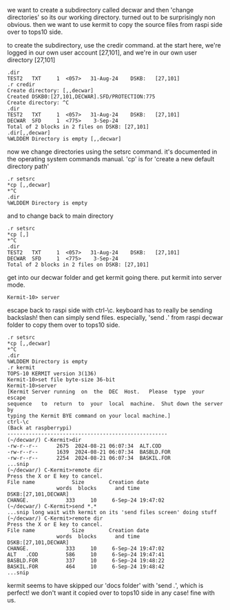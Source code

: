 we want to create a subdirectory called decwar and then 'change directories' so its our working directory. turned out to be surprisingly non obvious. then we want to use kermit to copy the source files from raspi side over to tops10 side.

to create the subdirectory, use the credir command. at the start here, we're logged in our own user account [27,101], and we're in our own user directory [27,101]

    .dir
    TEST2	TXT     1  <057>   31-Aug-24	DSKB:	[27,101]
    .r credir
    Create directory: [,,decwar]
    Created DSKB0:[27,101,DECWAR].SFD/PROTECTION:775
    Create directory: ^C
    .dir
    TEST2	TXT     1  <057>   31-Aug-24	DSKB:	[27,101]
    DECWAR	SFD     1  <775>    3-Sep-24
    Total of 2 blocks in 2 files on DSKB: [27,101]
    .dir[,,decwar]
    %WLDDEM Directory is empty [,,decwar]

now we change directories using the setsrc command. it's documented in the operating system commands manual. 'cp' is for 'create a new default directory path'

    .r setsrc
    *cp [,,decwar]
    *^C
    .dir
    %WLDDEM Directory is empty 

and to change back to main directory

    .r setsrc
    *cp [,]
    *^C
    .dir
    TEST2	TXT     1  <057>   31-Aug-24	DSKB:	[27,101]
    DECWAR	SFD     1  <775>    3-Sep-24
    Total of 2 blocks in 2 files on DSKB: [27,101]

get into our decwar folder and get kermit going there. put kermit into server mode.

    Kermit-10> server

escape back to raspi side with ctrl-\c. keyboard has to really be sending backslash! then can simply send files. especially, 'send *.*' from raspi decwar folder to copy them over to tops10 side.

    .r setsrc
    *cp [,,decwar]
    *^C
    .dir
    %WLDDEM Directory is empty 
    .r kermit
    TOPS-10 KERMIT version 3(136)
    Kermit-10>set file byte-size 36-bit
    Kermit-10>server
    [Kermit Server running  on  the  DEC  Host.   Please  type  your  escape
    sequence   to  return  to  your  local  machine.  Shut down the server by
    typing the Kermit BYE command on your local machine.]
    ctrl-\c
    (Back at raspberrypi)
    ----------------------------------------------------
    (~/decwar/) C-Kermit>dir
    -rw-r--r--      2675  2024-08-21 06:07:34  ALT.COD
    -rw-r--r--      1639  2024-08-21 06:07:34  BASBLD.FOR
    -rw-r--r--      2254  2024-08-21 06:07:34  BASKIL.FOR
    ...snip
    (~/decwar/) C-Kermit>remote dir
    Press the X or E key to cancel.
    File name            Size        Creation date
                    words  blocks      and time
    DSKB:[27,101,DECWAR]
    CHANGE.            333     10     6-Sep-24 19:47:02
    (~/decwar/) C-Kermit>send *.*
    ...snip long wait with kermit on its 'send files screen' doing stuff
    (~/decwar/) C-Kermit>remote dir
    Press the X or E key to cancel.
    File name            Size        Creation date
                    words  blocks      and time
    DSKB:[27,101,DECWAR]
    CHANGE.            333     10     6-Sep-24 19:47:02
    ALT   .COD         586     10     6-Sep-24 19:47:41
    BASBLD.FOR         337     10     6-Sep-24 19:48:22
    BASKIL.FOR         464     10     6-Sep-24 19:48:42
    ...snip

kermit seems to have skipped our 'docs folder' with 'send *.*', which is perfect! we don't want it copied over to tops10 side in any case! fine with us.
